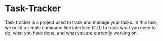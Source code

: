 # Task-Tracker
Task tracker is a project used to track and manage your tasks. In this task, we build a simple command line interface (CLI) to track what you need to do, what you have done, and what you are currently working on. 
